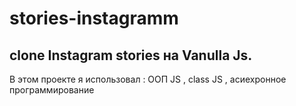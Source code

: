 # stories-instagramm

## clone  Instagram stories на Vanulla Js.
 В этом проекте я использовал :
 OOП JS , class JS , асиехронное программирование
